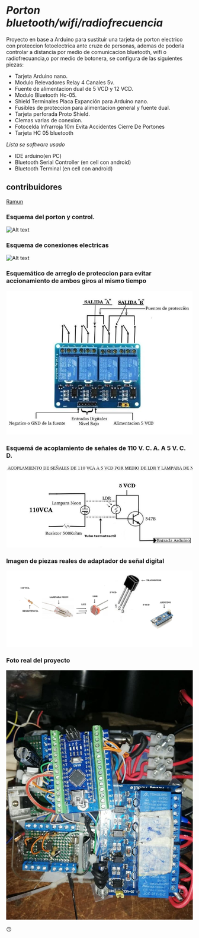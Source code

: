# _Porton bluetooth/wifi/radiofrecuencia_ 


Proyecto en base a Arduino para sustituir una tarjeta de porton electrico con proteccion fotoelectrica ante cruze de personas, ademas de poderla controlar a distancia por medio de comunicacion bluetooth, wifi o radiofrecuancia,o por medio de botonera, se configura de las siguientes piezas:

 - Tarjeta Arduino nano.
 - Modulo Relevadores Relay 4 Canales 5v.
 - Fuente de alimentacion dual de 5 VCD y 12 VCD.
 - Modulo Bluetooth Hc-05.
 - Shield Terminales Placa Expanción para Arduino nano.
 - Fusibles de proteccion para alimentacion general y fuente dual.
 - Tarjeta perforada Proto Shield.
 - Clemas varias de conexion.
 - Fotocelda Infrarroja 10m Evita Accidentes Cierre De Portones
 - Tarjeta HC 05 bluetooth

_Lista se software usado_
  - IDE arduino(en PC) 
  - Bluetooth Serial Controller (en cell con android) 
  - Bluetooth Terminal (en cell con android)

## contribuidores
[Ramun](https://github.com/ramun9533)

### Esquema del porton y control.

![Alt text]( https://github.com/ramun9533/Porton/blob/master/Porton_electrico/Untitled%20Sketc_esquem%C3%A1tico.jpg)

### Esquema de conexiones electricas

 
![Alt text](https://github.com/ramun9533/Porton/blob/master/Porton_electrico/Circuito_esquem%C3%A1tico.jpg)

### Esquemático de arreglo de proteccion para evitar accionamiento de ambos giros al mismo tiempo

  ![Alt text](   https://github.com/ramun9533/Porton/blob/master/Porton_electrico/Detalle_de_tarjeta_de_relevadores.jpg) 

### Esquemá de acoplamiento de señales de 110 V. C. A. A 5 V. C. D. 

![Alt text](     https://github.com/ramun9533/Porton/blob/master/Porton_electrico/Circuito%20adaptador_de_110VCA_a%20_5_VCD.jpg) 

### Imagen de piezas reales de adaptador de señal digital

![Alt text](  https://github.com/ramun9533/Porton/blob/master/Porton_electrico/Piezas_reales_de_adaptador_de_voltaje.jpg) 


### Foto real del proyecto

![Alt text](    https://github.com/ramun9533/Porton/blob/master/Porton_electrico/Foto_reall.jpg) 


:upside_down_face:	
